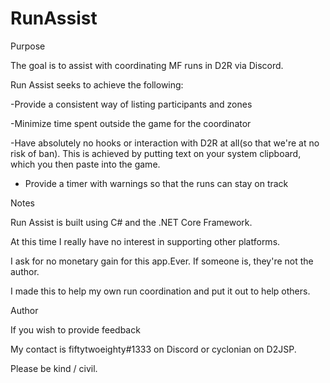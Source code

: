 # RunAssist
Purpose

The goal is to assist with coordinating MF runs in D2R via Discord.

Run Assist seeks to achieve the following:

-Provide a consistent way of listing participants and zones

-Minimize time spent outside the game for the coordinator

-Have absolutely no hooks or interaction with D2R at all(so that we're at no risk of ban).  This is achieved by putting text on your system clipboard, which you then paste into the game.

- Provide a timer with warnings so that the runs can stay on track

Notes

Run Assist is built using C# and the .NET Core Framework.

At this time I really have no interest in supporting other platforms.

I ask for no monetary gain for this app.Ever.  If someone is, they're not the author.

I made this to help my own run coordination and put it out to help others.

Author

If you wish to provide feedback

My contact is fiftytwoeighty#1333 on Discord or cyclonian on D2JSP.

Please be kind / civil.
